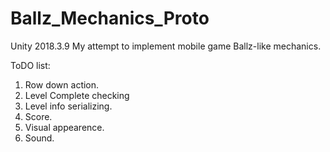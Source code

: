 # Ballz_Mechanics_Proto

Unity 2018.3.9
My attempt to implement mobile game Ballz-like mechanics.

ToDO list:
1. Row down action.
2. Level Complete checking
3. Level info serializing.
4. Score.
5. Visual appearence.
6. Sound.
